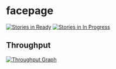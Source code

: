 # facepage

[![Stories in Ready](https://badge.waffle.io/joanaz/facepage.png?label=ready&title=Ready)](https://waffle.io/joanaz/facepage)
[![Stories in In Progress](https://badge.waffle.io/joanaz/facepage.svg?label=In%20Progress&title=In%20Progress)](http://waffle.io/joanaz/facepage) 

## Throughput
[![Throughput Graph](https://graphs.waffle.io/joanaz/facepage/throughput.svg)](https://waffle.io/joanaz/facepage/metrics) 


